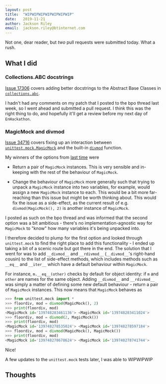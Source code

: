 ```yaml
---
layout: post
title:  "WIPWIPWIPWIPWIPWIPWIP"
date:   2019-11-21
author: Jackson Riley
email:  jackson.riley@btinternet.com
---
```



Not one, dear reader, but *two* pull requests were submitted today. What a rush.


## What I did

### Collections.ABC docstrings

[Issue 17306](https://bugs.python.org/issue17306) covers adding better docstrings to the Abstract Base Classes in [`collections.abc`](https://docs.python.org/3/library/collections.abc.html).

I hadn't had any comments on my patch that I posted to the bpo thread last week, so I went ahead and submitted a pull request. I think this was the right thing to do, and hopefully it'll get a review before my next day of `EnHackathon`.

### MagicMock and divmod

[Issue 34716](https://bugs.python.org/issue34716) covers fixing up an interaction between [`unittest.mock.MagicMock`](https://docs.python.org/3/library/unittest.mock.html#unittest.mock.MagicMock) and the built-in [`divmod`](https://docs.python.org/3/library/functions.html#divmod) function.

My winners of the options from [last time](https://enhackathon.github.io/2019/11/12/JacksonRiley.html) were

* Return a pair of `MagicMock` instances. This is very sensible and in-keeping with the rest of the behaviour of `MagicMock`.

* Change the behaviour of `MagicMock` more generally such that trying to unpack a `MagicMock` instance into two variables, for example, would assign a new `MagicMock` instance to each. This would be a bit more far-reaching than this issue but might be worth thinking about. This would fix the issue as a side-effect, as the current result of e.g. ```divmod(MagicMock(), 2)``` is another instance of `MagicMock`.

I posted as such on the bpo thread and was informed that the second option was a bit ambitious - there's no implementation-agnostic way for `MagicMock` to "know" how many variables it's being unpacked into.

I therefore decided to plump for the first option and looked through `unittest.mock` to find the right place to add this functionality - I ended up taking a bit of a scenic route but got there in the end. The solution that I went for was to add `__divmod__` and `__rdivmod__` (`__divmod__`'s right-hand cousin) to the list of side-effect methods, which includes methods such as `__eq__` and `__iter__` which have a default behaviour within `MagicMock`. 

For instance, `m.__eq__(other)` checks by default for object identity: if `m` and `other` are names for the same object. Adding `__divmod__` and `__rdivmod__` was simply a matter of defining some new default behaviour - return a pair of `MagicMock` instances. This now means that `MagicMock` behaves as

```python
>>> from unittest.mock import *
>>> floordiv, mod = divmod(MagicMock(), 2)
>>> print(floordiv, mod)
<MagicMock id='139748283461136'> <MagicMock id='139748283411024'>
>>> floordiv, mod = divmod(2, MagicMock())
>>> print(floordiv, mod)
<MagicMock id='139748278535024'> <MagicMock id='139748278597184'>
>>> floordiv, mod = divmod(MagicMock(), MagicMock())
>>> print(floordiv, mod)
<MagicMock id='139748278678624'> <MagicMock id='139748278741744'>
```

Nice!

A few updates to the `unittest.mock` tests later, I was able to WIPWIPWIP

## Thoughts

